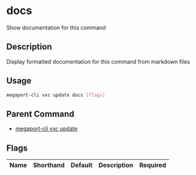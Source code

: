 # docs

Show documentation for this command

## Description

Display formatted documentation for this command from markdown files

## Usage

```sh
megaport-cli vxc update docs [flags]
```


## Parent Command

* [megaport-cli vxc update](megaport-cli_vxc_update.md)
## Flags

| Name | Shorthand | Default | Description | Required |
|------|-----------|---------|-------------|----------|

